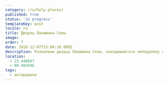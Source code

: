 ```yaml
---
category: /ru/holy-places/
published: true
status: 'in progress'
templateKey: post
locale: ru
title: Дворец Лакшмана Сены
image:
order: 7
date: 2018-12-07T15:04:10.000Z
description: Развалины дворца Лакшмана Сены, находившегося неподалеку от священного пруда, сохранились до сих пор и входят в число памятников истории и архитектуры, охраняемых государством.
location:
  - 23.448607
  - 88.402946
tags:
  - антардвипа
---
```

<tbd locale="ru" url="mailto:haribol@mayapur.live"></tbd>

